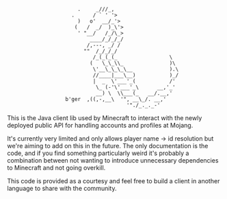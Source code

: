 ```nbtt
                       .     _///_,
                     .      / ` ' '>
                       )   o'  __/_'>
                      (   /  _/  )_\'>
                       ' "__/   /_/\_>
                           ____/_/_/_/
                          /,---, _/ /
                         ""  /_/_/_/
                            /_(_(_(_                 \
                           (   \_\_\\_               )\
                            \'__\_\_\_\__            ).\
                            //____|___\__)           )_/
                            |  _  \'___'_(           /'
                             \_ (-'\'___'_\      __,'_'
                             __) \  \\___(_   __/.__,'
                   b'ger  ,((,-,__\  '", __\_/. __,'
                                       '"./_._._-'
```

This is the Java client lib used by Minecraft to interact with the newly deployed public API for handling accounts and profiles at Mojang.

It's currently very limited and only allows player name -> id resolution but we're aiming to add on this in the future. The only documentation is the code, and if you find something particularly weird it's probably a combination between not wanting to introduce unnecessary dependencies to Minecraft and not going overkill.

This code is provided as a courtesy and feel free to build a client in another language to share with the community.
